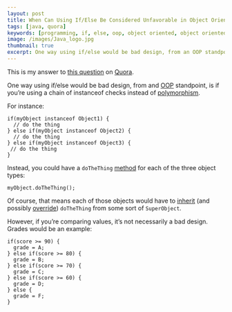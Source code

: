 ```yaml
---
layout: post
title: When Can Using If/Else Be Considered Unfavorable in Object Oriented Programming?
tags: [java, quora]
keywords: [programming, if, else, oop, object oriented, object oriented programming]
image: /images/Java_logo.jpg
thumbnail: true
excerpt: One way using if/else would be bad design, from an OOP standpoint, is if you’re using a chain of instanceof checks instead of polymorphism.
---
```


This is my answer to [this question](https://www.quora.com/Why-is-it-a-bad-programming-practice-to-use-if-else-I-am-asking-this-question-from-the-point-of-view-of-good-OO-design) on [Quora](https://www.quora.com).

One way using if/else would be bad design, from and [OOP](https://en.wikipedia.org/wiki/Object-oriented_programming) standpoint, is if you’re using a chain of instanceof checks instead of [polymorphism](https://en.wikipedia.org/wiki/Polymorphism_%28computer_science%29).

For instance:

```
if(myObject instanceof Object1) {
  // do the thing
} else if(myObject instanceof Object2) {
  // do the thing
} else if(myObject instanceof Object3) {
 // do the thing
}
```

Instead, you could have a ```doTheThing``` [method](https://en.wikipedia.org/wiki/Method_%28computer_programming%29) for each of the three object types:

```
myObject.doTheThing();
```

Of course, that means each of those objects would have to [inherit](https://en.wikipedia.org/wiki/Inheritance_%28object-oriented_programming%29) (and possibly [override](https://en.wikipedia.org/wiki/Method_overriding)) ```doTheThing``` from some sort of ```SuperObject```.

However, if you’re comparing values, it’s not necessarily a bad design. Grades would be an example:

```
if(score >= 90) {
  grade = A;
} else if(score >= 80) {
  grade = B;
} else if(score >= 70) {
  grade = C;
} else if(score >= 60) {
  grade = D;
} else {
  grade = F;
}
```
